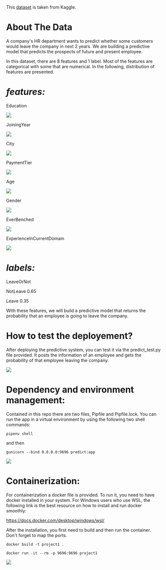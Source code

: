 This [dataset](https://www.kaggle.com/tejashvi14/employee-future-prediction) is taken from Kaggle. 

# About The Data

A company's HR department wants to predict whether some customers would leave the company in next 2 years. We are building a predictive model that predicts the prospects of future and present employee.

In this dataset, there are 8 features and 1 label. Most of the features are categorical with some that are numerical. In the following, distribution of features are presented. 

# *features:* 

Education

![](figures\Education.png)

JoiningYear

![](figures\joining_year.png)

City

![](figures\city.png)

PaymentTier

![](figures\payment.png)

Age

![](figures\age.png)

Gender

![](figures\gender.png)

EverBenched

![](figures\ever_benched.png)

ExperienceInCurrentDomain

![](figures\exp.png)


# *labels:* 

LeaveOrNot

NotLeave    0.65

Leave       0.35


With these features, we will build a predictive model that returns the probability that an employee is going to leave the company.


# How to test the deployement?
After deploying the predictive system, you can test it via the predict_test.py file provided. It posts the information of an employee and gets the probability of that employee leaving the company. 

![](screenshots\predict_test.jpg)


# Dependency and environment management:
Contained in this repo there are two files, Pipfile and Pipfile.lock. You can run the app in a virtual environment by using the following two shell commands:

```console
pipenv shell
```

and then

```console
gunicorn --bind 0.0.0.0:9696 predict:app
```

![](screenshots\pipenv-shell.jpg)


# Containerization:
For containerization a docker file is provided. To run it, you need to have docker installed in your system. For Windows users who use WSL, the following link is the best resource on how to install and run docker smoothly:

https://docs.docker.com/desktop/windows/wsl/ 

After the installation, you first need to build and then run the container. Don't forget to map the ports.

```console
docker build -t project1 .
```

```console
docker run -it --rm -p 9696:9696 project1
```

![](screenshots\docker.jpg)

